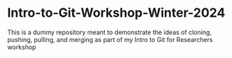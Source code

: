 # Intro-to-Git-Workshop-Winter-2024
This is a dummy repository meant to demonstrate the ideas of cloning, pushing, pulling, and merging as part of my Intro to Git for Researchers workshop
